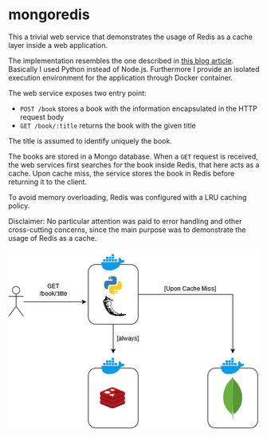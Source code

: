 # mongoredis
This a trivial web service that demonstrates the usage of Redis as a cache layer inside a web application.

The implementation resembles the one described in [this blog article](https://www.sitepoint.com/caching-a-mongodb-database-with-redis/).
Basically I used Python instead of Node.js. Furthermore I provide an isolated execution environment for the application through Docker container.

The web service exposes two entry point:
- `POST /book` stores a book with the information encapsulated in the HTTP request body
- `GET /book/:title` returns the book with the given title

The title is assumed to identify uniquely the book.

The books are stored in a Mongo database.
When a `GET` request is received, the web services first searches for the book inside Redis, that here acts as a cache. Upon cache miss, the service stores the book in Redis before returning it to the client. 

To avoid memory overloading, Redis was configured with a LRU caching policy.

Disclaimer: No particular attention was paid to error handling and other cross-cutting concerns, since the main purpose was  to demonstrate the usage of Redis as a cache.

![A graphical overwiew of the architecture](mongoredis1.png)
